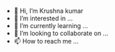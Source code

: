 - 👋 Hi, I’m Krushna kumar
- 👀 I’m interested in ...
- 🌱 I’m currently learning ...
- 💞️ I’m looking to collaborate on ...
- 📫 How to reach me ...

<!---
K123cj/K123cj is a ✨ special ✨ repository because its `README.md` (this file) appears on your GitHub profile.
You can click the Preview link to take a look at your changes.
--->
